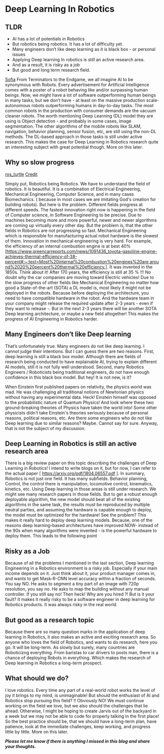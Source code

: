 # Deep Learning In Robotics

## TLDR
- AI has a lot of potentials in Robotics 
- But robotics being robotics. It has a lot of difficulty yet. 
- Many engineers don’t like deep learning as it is black box - or personal issues 
- Applying Deep learning In robotics is still an active research area. 
- And as a result, it is risky as a job 
- But good and long term research field. 


[Sofia](/images/dl_in_robotics/2_thumb_sofia.jpg)
From Terminators to the Endgame, we all imagine AI to be synonymous with Robots. Every advertisement for Artificial Intelligence comes with a poster of a robot behaving like and/or surpassing human beings. Now, we might have a lot of software outperforming human beings in many tasks, but we don’t have - at least on the massive production scale- autonomous robots outperforming humans in day-to-day tasks. The most common robots in the production with consumer demands are the vacuum cleaner robots. The worth mentioning Deep Learning (DL) model they are using is Object detection - and probably in some cases, image segmentation. The other algorithms of the mobile robots like SLAM, navigation, behavior planning, sensor fusion, etc, are still using the non-DL methods. The DL-based approach in those tasks is still under active research. This makes the case for Deep Learning in Robotics research quite an interesting subject with great potential though. More on this later. 
 
## Why so slow progress 

[ros_turtle](/images/dl_in_robotics/1_ros_turtle.jpg)
[Credit](https://ja.m.wikipedia.org/wiki/%E3%83%95%E3%82%A1%E3%82%A4%E3%83%AB:ROS_C_logo.jpg)
 
 
Simply put, Robotics being Robotics. We have to understand the field of robotics. It is beautiful. It is a combination of Electrical Engineering, Mechanical Engineering, Computer Science, and in many cases Biomechanics. ( because in most cases we are imitating God's creation for building robots). But here is the problem. Different fields progress at different speeds. The fastest innovation right now is happening in the field of Computer science, in Software Engineering to be precise. Due to machines becoming more and more powerful, newer and newer algorithms are coming up virtually every other day. But the problem is, that the other fields in Robotics are not progressing so fast. Mechanical Engineering which is responsible for manufacturing actual robot hardware is the slowest of them. Innovation in mechanical engineering is very hard. For example, the efficiency of an internal combustion engine is at best 40% [https://www.greencarreports.com/news/1091436_toyota-gasoline-engine-achieves-thermal-efficiency-of-38-percent#:~:text=Most%20internal%20combustion%20engines%20are,around%2020%20percent%20thermal%20efficiency.]. It was invented in the 1850s. Think about it! After 170 years, the efficiency is still at 35 % !!! No doubt why the car companies are moving toward Electric vehicles! Due to the slow progress of other fields like Mechanical Engineering no matter how good a State-of-the-art (SOTA) a DL model is, most likely it might not be deployed in the robots. Because before deploying the architecture, you need to have compatible hardware in the robot. And the hardware team in your company might release the required update after 2-3 years - even if they want to release -. But in the next 2-3 years there will be another SOTA Deep learning architecture, or maybe a new field altogether! This makes the progress of AI Engineering in Robotics harder. 
 
## Many Engineers don’t like Deep learning 
 
That’s unfortunately true. Many engineers do not like deep learning. I cannot judge their intentions. But I can guess there are two reasons. First, deep learning is still a black box model. Although there are fields of research being conducted to have explainable AI, trying to explain different AI models, still it is not fully well understood. Second, many Robotics Engineers / Roboticists being traditional engineers, do not have enough confidence in this black box model. But hey! It is not new, is it?  
 
When Einstein first published papers on relativity, the physics world was mad. He was challenging all traditional notions of Newtonian physics without having any experimental data. Heck! Einstein himself was opposed to the probabilistic nature of Quantum Physics! And look where these two ground-breaking theories of Physics have taken the world into! Some other physicists didn't take Einstein's theories seriously because of personal reasons, political reasons, etc. Are there some engineers who do not like Deep learning due to similar reasons? Maybe. Cannot say for sure. Anyway, that is not the subject of my discussion. 
 
## Deep Learning in Robotics is still an active research area 
 
There is a big review paper on this topic describing the challenges of Deep Learning in Robotics! I intend to write blogs on it, but for now, I can refer to the actual paper [ https://arxiv.org/pdf/1804.06557.pdf ]. In summary, Robotics is not just one field. It has many subfields. Behavior planning, Control, the control there is manipulation, locomotive control, kinematics, kinetics, etc. Using Deep learning in those areas is still under research. We might see many research papers in those fields. But to get a robust enough deployable algorithm, the new model should beat all of the existing algorithms in the same task, the results must be reproduced by multiple neutral parties, and assuming the hardware is capable enough to deploy, the model must be optimized for the hardware! See the problem? This makes it really hard to deploy deep learning models. Because, one of the reasons deep learning-based architectures have improved NOW- instead of the 90s when many algorithms were invented - is the powerful hardware to deploy them. This leads to the following point 
 
## Risky as a Job 
 
Because of all the problems I mentioned in the last section, Deep learning Engineering in a Robotics environment is a risky job. Especially if your main income depends on it. Just think about it, your product manager comes in, and wants to get Mask-R-CNN level accuracy within a fraction of seconds. You say NO. He asks to segment a tiny part of an image with 720p resolution, you say no. He asks to map the building without any manual controller. If you still say no! Then heck! Why are you hired ?! But is it your fault? It makes it really risky to be a software engineer in deep learning for Robotics products. It was always risky in the real world. 
  
## But good as a research topic 
 
Because there are so many question marks in the application of deep learning in Robotics, it also makes an active and exciting research area. So anyone who loves the field of Robotics, and wants to do research, here you go. It will be long-term. As slowly but surely, many countries are Roboticizng everything. From baristas to car drivers to posts man, there is a chance of deploying Robots in everything. Which makes the research of Deep learning in Robotics a long-term prospect. 
 
## What should we do? 
 
I love robotics. Every time any part of a real-world robot works the level of joy it brings to my mind, is unimaginable! But should the enthusiast of AI and Robotics stop pursuing this field? !! Obviously NO! We must continue working on the field we love, but we also should the challenges that lie ahead. Otherwise, I might be hoping to create Jarvis out of the backyard in a week but we may not be able to code for properly talking in the first place! So the best practice should be, that we should have a long-term plan, have patience, look at the immediate challenges, keep working, and progress little by little. More on this later. 
 
 
***Please let me know if there is anything I missed in this blog and share your thoughts.***
